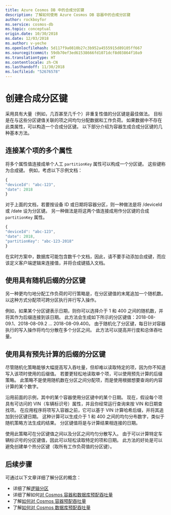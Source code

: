 ```yaml
---
title: Azure Cosmos DB 中的合成分区键
description: 了解如何使用 Azure Cosmos DB 容器中的合成分区键
author: rockboyfor
ms.service: cosmos-db
ms.topic: conceptual
origin.date: 10/30/2018
ms.date: 12/03/2018
ms.author: v-yeche
ms.openlocfilehash: 5d117f9a0810b27c3b952a4555915d89105ff667
ms.sourcegitcommit: 59db70ef3ed61538666fd1071dcf8d03864f10a9
ms.translationtype: HT
ms.contentlocale: zh-CN
ms.lasthandoff: 11/30/2018
ms.locfileid: "52676578"
---
```

# <a name="create-a-synthetic-partition-key"></a>创建合成分区键

采用具有大量（例如，几百甚至几千个）非重复性值的分区键是最佳做法。 目标是在与这些分区键值关联的项之间均匀分配数据和工作负荷。 如果数据中不存在此类属性，可以构造一个合成分区键。 以下部分介绍为容器生成合成分区键的几种基本方法。

## <a name="concatenating-multiple-properties-of-an-item"></a>连接某个项的多个属性

将多个属性值连接成单个人工 `partitionKey` 属性可以构成一个分区键。 这些键称为合成键。 例如，考虑以下示例文档：

```JavaScript
{
"deviceId": "abc-123",
"date": 2018
}
```

对于上面的文档，若要按设备 ID 或日期将容器分区，则一种做法是将 /deviceId 或 /date 设为分区键。 另一种做法是将这两个值连接成用作分区键的合成 `partitionKey` 属性。

```JavaScript
{
"deviceId": "abc-123",
"date": 2018,
"partitionKey": "abc-123-2018"
}
```

在实时方案中，数据库可能包含数千个文档，因此，请不要手动添加合成键，而应该定义客户端逻辑来连接值，并将合成键插入文档。

## <a name="using-a-partition-key-with-random-suffix"></a>使用具有随机后缀的分区键

另一种更均匀地分配工作负荷的可行策略是，在分区键值的末尾追加一个随机数。 以这种方式分配项可跨分区执行并行写入操作。

例如，如果某个分区键表示日期，则你可以选择介于 1 和 400 之间的随机数，并将其作为后缀连接到该日期。 此方法会生成如下所示的分区键值：2018-08-09.1、2018-08-09.2 ... 2018-08-09.400。 由于随机化了分区键，每日针对容器执行的写入操作将均匀分散在多个分区之间。 此方法可以提高并行度和总体吞吐量。

## <a name="using-a-partition-key-with-pre-calculated-suffixes"></a>使用具有预先计算的后缀的分区键 

尽管随机化策略能够大幅提高写入吞吐量，但却难以读取特定的项，因为你不知道写入该项时使用的后缀值。 若要更轻松地读取单个项，可以使用预先计算的后缀策略。 此策略不是使用随机数在分区之间分配项，而是使用根据想要查询的内容计算的某个数字。

沿用前面的示例，其中的某个容器使用分区键中的某个日期。 现在，假设每个项具有可访问的 VIN（车辆标识号）属性，并且你经常运行查询来按 VIN 和日期查找项。 在应用程序将项写入容器之前，它可以基于 VIN 计算哈希后缀，并将其追加到分区键日期。 这种计算可以生成介于 1 和 400 之间的均匀分布数字，类似于随机策略方法生成的结果。 分区键值将是与计算结果相连接的日期。

使用此策略可在分区键值之间以及分区之间均匀分散写入。 由于可以计算特定车辆标识号的分区键值，因此可以轻松读取特定的项和日期。 此方法的好处是可以避免创建单个热分区键（取所有工作负荷值的分区键）。 

## <a name="next-steps"></a>后续步骤

可通过以下文章详细了解分区的概念：

* 详细了解[逻辑分区](partition-data.md)
* 详细了解如何[对 Cosmos 容器和数据库预配吞吐量](set-throughput.md)
* 了解[如何对 Cosmos 容器预配吞吐量](how-to-provision-container-throughput.md)
* 了解[如何对 Cosmos 数据库预配吞吐量](how-to-provision-database-throughput.md)

<!-- Update_Description: new articles on cosmos db synthetic partition keys -->
<!--ms.date: 12/03/2018-->